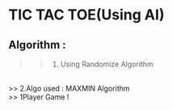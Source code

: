 # TIC TAC TOE(Using AI)
## Algorithm : 
>>  1. Using Randomize Algorithm
<br/>
>>  2.Algo used : MAXMIN Algorithm
<br/>
>>  1Player Game !
